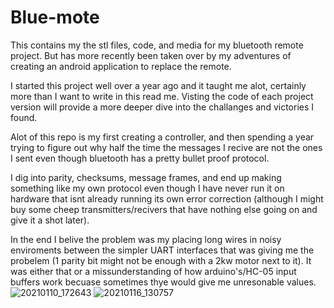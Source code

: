 # Blue-mote
This contains my the stl files, code, and media for my bluetooth remote project. But has more recently been taken over by my adventures of creating an android application to replace the remote.
  
I started this project well over a year ago and it taught me alot, certainly more than I want to write in this read me. Visting the code of each project version will provide a more deeper dive into the challanges and victories I found.

Alot of this repo is my first creating a controller, and then spending a year trying to figure out why half the time the messages I recive are not the ones I sent even though bluetooth has a pretty bullet proof protocol.

I dig into parity, checksums, message frames, and end up making something like my own protocol even though I have never run it on hardware that isnt already running its own error correction (although I might buy some cheep transmitters/recivers that have nothing else going on and give it a shot later).

In the end I belive the problem was my placing long wires in noisy enviroments between the simpler UART interfaces that was giving me the probelem (1 parity bit might not be enough with a 2kw motor next to it). It was either that or a missunderstanding of how arduino's/HC-05 input buffers work becuase sometimes thye would give me unresonable values.
![20210110_172643](https://user-images.githubusercontent.com/77077715/131572858-0042a2dc-f131-4f49-9988-6e2b3c36643f.jpg)
![20210116_130757](https://user-images.githubusercontent.com/77077715/131572917-9a2d0284-0e52-46be-9a64-12a8adf8330e.jpg)
